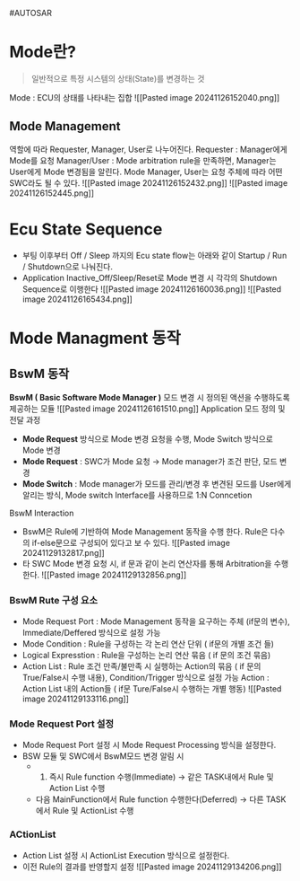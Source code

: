 #AUTOSAR
# Mode란?
> 일반적으로 특정 시스템의 상태(State)를 변경하는 것



Mode : ECU의 상태를 나타내는 집합
![[Pasted image 20241126152040.png]]

## Mode Management
역할에 따라 Requester, Manager, User로 나누어진다.
Requester : Manager에게 Mode를 요청
Manager/User : Mode arbitration rule을 만족하면, Manager는 User에게 Mode 변경됨을 알린다. Mode Manager, User는 요청 주체에 따라 어떤 SWC라도 될 수 있다.
![[Pasted image 20241126152432.png]]
![[Pasted image 20241126152445.png]]



# Ecu State Sequence
- 부팅 이후부터 Off / Sleep 까지의 Ecu state flow는 아래와 같이 Startup / Run / Shutdown으로 나눠진다.
- Application Inactive_Off/Sleep/Reset로 Mode 변경 시 각각의 Shutdown Sequence로 이행한다
![[Pasted image 20241126160036.png]]
![[Pasted image 20241126165434.png]]


# Mode Managment 동작
## BswM 동작
**BswM ( Basic Software Mode Manager )**
모드 변경 시 정의된 액션을 수행하도록 제공하는 모듈
![[Pasted image 20241126161510.png]]
Application 모드 정의 및 전달 과정
- **Mode Request** 방식으로 Mode 변경 요청을 수행, Mode Switch 방식으로 Mode 변경
- **Mode Request** : SWC가 Mode 요청 → Mode manager가 조건 판단, 모드 변경
- **Mode Switch** : Mode manager가 모드를 관리/변경 후 변견된 모드를 User에게 알리는 방식, Mode switch Interface를 사용하므로 1:N Conncetion

BswM Interaction
- BswM은 Rule에 기반하여 Mode Management 동작을 수행 한다. Rule은 다수의 if-else문으로 구성되어 있다고 보 수 있다.
![[Pasted image 20241129132817.png]]
- 타 SWC Mode 변경 요청 시, if 문과 같이 논리 연산자를 통해 Arbitration을 수행한다. 
![[Pasted image 20241129132856.png]]


### BswM Rute 구성 요소
- Mode Request Port : Mode Management 동작을 요구하는 주체 (if문의 변수), Immediate/Deffered 방식으로 설정 가능
- Mode Condition : Rule을 구성하는 각 논리 연산 단위 ( if문의 개별 조건 들)
- Logical Expresstion : Rule을 구성하는 논리 연산 묶음 ( if 문의 조건 묶음)
- Action List : Rule 조건 만족/불만족 시 실행하는 Action의 묶음 ( if 문의 True/False시 수행 내용),
  Condition/Trigger 방식으로 설정 가능
  Action : Action List 내의 Action들 ( if문 Ture/False시 수행하는 개별 행동)
![[Pasted image 20241129133116.png]]

### Mode Request Port 설정
- Mode Request Port 설정 시 Mode Request Processing 방식을 설정한다.
- BSW 모듈 및 SWC에서 BswM모드 변경 알림 시
	- 1. 즉시 Rule function 수행(Immediate)
	   → 같은 TASK내에서 Rule 및 Action List 수행
	-  다음 MainFunction에서 Rule function 수행한다(Deferred)
	   → 다른 TASK에서 Rule 및 ActionList 수행
### ACtionList
- Action List 설정 시 ActionList Execution 방식으로 설정한다.
- 이전 Rule의 결과를 반영할지 설정
![[Pasted image 20241129134206.png]]

